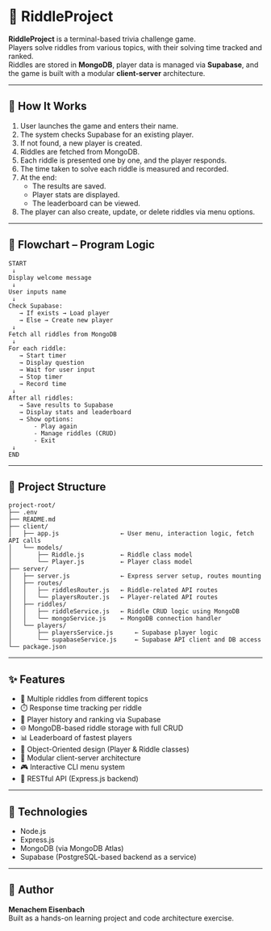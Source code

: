 # 🧠 RiddleProject

**RiddleProject** is a terminal-based trivia challenge game.  
Players solve riddles from various topics, with their solving time tracked and ranked.  
Riddles are stored in **MongoDB**, player data is managed via **Supabase**, and the game is built with a modular **client-server** architecture.

---

## 🚀 How It Works

1. User launches the game and enters their name.
2. The system checks Supabase for an existing player.
3. If not found, a new player is created.
4. Riddles are fetched from MongoDB.
5. Each riddle is presented one by one, and the player responds.
6. The time taken to solve each riddle is measured and recorded.
7. At the end:
   - The results are saved.
   - Player stats are displayed.
   - The leaderboard can be viewed.
8. The player can also create, update, or delete riddles via menu options.

---

## 🔁 Flowchart – Program Logic

```
START  
 ↓  
Display welcome message  
 ↓  
User inputs name  
 ↓  
Check Supabase:  
   → If exists → Load player  
   → Else → Create new player  
 ↓  
Fetch all riddles from MongoDB  
 ↓  
For each riddle:  
   → Start timer  
   → Display question  
   → Wait for user input  
   → Stop timer  
   → Record time  
 ↓  
After all riddles:  
   → Save results to Supabase  
   → Display stats and leaderboard  
   → Show options:  
       - Play again  
       - Manage riddles (CRUD)  
       - Exit  
 ↓  
END
```

---

## 📁 Project Structure

```
project-root/
├── .env
├── README.md
├── client/
│   ├── app.js                 ← User menu, interaction logic, fetch API calls
│   └── models/
│       ├── Riddle.js          ← Riddle class model
│       └── Player.js          ← Player class model
├── server/
│   ├── server.js              ← Express server setup, routes mounting
│   ├── routes/
│   │   ├── riddlesRouter.js   ← Riddle-related API routes
│   │   └── playersRouter.js   ← Player-related API routes
│   ├── riddles/
│   │   ├── riddleService.js   ← Riddle CRUD logic using MongoDB
│   │   └── mongoService.js    ← MongoDB connection handler
│   └── players/
│       ├── playersService.js      ← Supabase player logic
│       └── supabaseService.js     ← Supabase API client and DB access
└── package.json
```

---

## ✨ Features

- 🧩 Multiple riddles from different topics
- ⏱️ Response time tracking per riddle
- 👤 Player history and ranking via Supabase
- 🌐 MongoDB-based riddle storage with full CRUD
- 📊 Leaderboard of fastest players
- 🧱 Object-Oriented design (Player & Riddle classes)
- 🔁 Modular client-server architecture
- 🎮 Interactive CLI menu system
- 📡 RESTful API (Express.js backend)

---

## 🧪 Technologies

- Node.js
- Express.js
- MongoDB (via MongoDB Atlas)
- Supabase (PostgreSQL-based backend as a service)

---

## 👤 Author

**Menachem Eisenbach**  
Built as a hands-on learning project and code architecture exercise.
